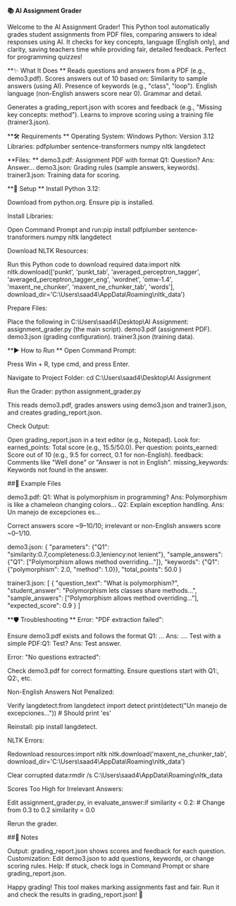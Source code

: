 **📚 AI Assignment Grader**

Welcome to the AI Assignment Grader! This Python tool automatically grades student assignments from PDF files, comparing answers to ideal responses using AI. It checks for key concepts, language (English only), and clarity, saving teachers time while providing fair, detailed feedback. Perfect for programming quizzes!

**✨ What It Does
**
Reads questions and answers from a PDF (e.g., demo3.pdf).
Scores answers out of 10 based on:
Similarity to sample answers (using AI).
Presence of keywords (e.g., "class", "loop").
English language (non-English answers score near 0).
Grammar and detail.


Generates a grading_report.json with scores and feedback (e.g., "Missing key concepts: method").
Learns to improve scoring using a training file (trainer3.json).


**🛠️ Requirements
**
Operating System: Windows
Python: Version 3.12
Libraries:
pdfplumber
sentence-transformers
numpy
nltk
langdetect


**Files:
**
demo3.pdf: Assignment PDF with format Q1: Question? Ans: Answer...
demo3.json: Grading rules (sample answers, keywords).
trainer3.json: Training data for scoring.




**🚀 Setup
**
Install Python 3.12:

Download from python.org.
Ensure pip is installed.


Install Libraries:

Open Command Prompt and run:pip install pdfplumber sentence-transformers numpy nltk langdetect




Download NLTK Resources:

Run this Python code to download required data:import nltk
nltk.download(['punkt', 'punkt_tab', 'averaged_perceptron_tagger', 'averaged_perceptron_tagger_eng', 'wordnet', 'omw-1.4', 'maxent_ne_chunker', 'maxent_ne_chunker_tab', 'words'], download_dir='C:\\Users\\saad4\\AppData\\Roaming\\nltk_data')




Prepare Files:

Place the following in C:\Users\saad4\Desktop\AI Assignment:
assignment_grader.py (the main script).
demo3.pdf (assignment PDF).
demo3.json (grading configuration).
trainer3.json (training data).






**▶️ How to Run
**
Open Command Prompt:

Press Win + R, type cmd, and press Enter.


Navigate to Project Folder:
cd C:\Users\saad4\Desktop\AI Assignment


Run the Grader:
python assignment_grader.py


This reads demo3.pdf, grades answers using demo3.json and trainer3.json, and creates grading_report.json.


Check Output:

Open grading_report.json in a text editor (e.g., Notepad).
Look for:
earned_points: Total score (e.g., 15.5/50.0).
Per question:
points_earned: Score out of 10 (e.g., 9.5 for correct, 0.1 for non-English).
feedback: Comments like "Well done" or "Answer is not in English".
missing_keywords: Keywords not found in the answer.








##📝 Example Files

demo3.pdf:
Q1: What is polymorphism in programming?
Ans: Polymorphism is like a chameleon changing colors...
Q2: Explain exception handling.
Ans: Un manejo de excepciones es...


Correct answers score ~9–10/10; irrelevant or non-English answers score ~0–1/10.


demo3.json:
{
    "parameters": {"Q1": "similarity:0.7,completeness:0.3,leniency:not lenient"},
    "sample_answers": {"Q1": ["Polymorphism allows method overriding..."]},
    "keywords": {"Q1": {"polymorphism": 2.0, "method": 1.0}},
    "total_points": 50.0
}


trainer3.json:
[
    {
        "question_text": "What is polymorphism?",
        "student_answer": "Polymorphism lets classes share methods...",
        "sample_answers": ["Polymorphism allows method overriding..."],
        "expected_score": 0.9
    }
]




**🛡️ Troubleshooting
**
Error: "PDF extraction failed":

Ensure demo3.pdf exists and follows the format Q1: ... Ans: ....
Test with a simple PDF:Q1: Test?
Ans: Test answer.




Error: "No questions extracted":

Check demo3.pdf for correct formatting.
Ensure questions start with Q1:, Q2:, etc.


Non-English Answers Not Penalized:

Verify langdetect:from langdetect import detect
print(detect("Un manejo de excepciones..."))  # Should print 'es'


Reinstall: pip install langdetect.


NLTK Errors:

Redownload resources:import nltk
nltk.download('maxent_ne_chunker_tab', download_dir='C:\\Users\\saad4\\AppData\\Roaming\\nltk_data')


Clear corrupted data:rmdir /s C:\Users\saad4\AppData\Roaming\nltk_data




Scores Too High for Irrelevant Answers:

Edit assignment_grader.py, in evaluate_answer:if similarity < 0.2:  # Change from 0.3 to 0.2
    similarity = 0.0


Rerun the grader.




##📌 Notes

Output: grading_report.json shows scores and feedback for each question.
Customization: Edit demo3.json to add questions, keywords, or change scoring rules.
Help: If stuck, check logs in Command Prompt or share grading_report.json.

Happy grading! This tool makes marking assignments fast and fair. Run it and check the results in grading_report.json! 🎉
